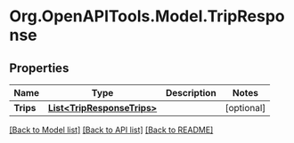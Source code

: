 # Org.OpenAPITools.Model.TripResponse
## Properties

Name | Type | Description | Notes
------------ | ------------- | ------------- | -------------
**Trips** | [**List&lt;TripResponseTrips&gt;**](TripResponseTrips.md) |  | [optional] 

[[Back to Model list]](../README.md#documentation-for-models) [[Back to API list]](../README.md#documentation-for-api-endpoints) [[Back to README]](../README.md)

